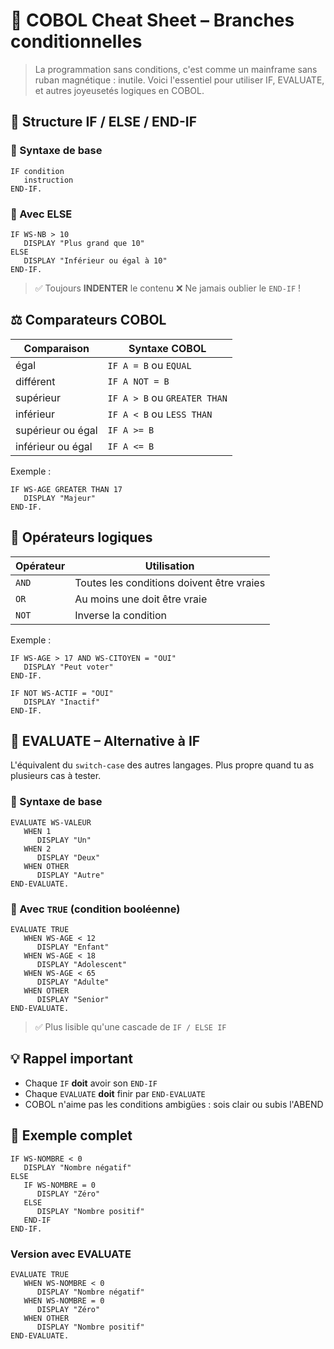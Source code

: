 # 🧾 COBOL Cheat Sheet – Branches conditionnelles

> La programmation sans conditions, c'est comme un mainframe sans ruban magnétique : inutile. Voici l'essentiel pour utiliser IF, EVALUATE, et autres joyeusetés logiques en COBOL.

## 🔁 Structure IF / ELSE / END-IF

### 🔹 Syntaxe de base
```cobol
IF condition
   instruction
END-IF.
```

### 🔹 Avec ELSE
```cobol
IF WS-NB > 10
   DISPLAY "Plus grand que 10"
ELSE
   DISPLAY "Inférieur ou égal à 10"
END-IF.
```

> ✅ Toujours **INDENTER** le contenu
> ❌ Ne jamais oublier le `END-IF` !

## ⚖️ Comparateurs COBOL

| Comparaison | Syntaxe COBOL |
|-------------|---------------|
| égal | `IF A = B` ou `EQUAL` |
| différent | `IF A NOT = B` |
| supérieur | `IF A > B` ou `GREATER THAN` |
| inférieur | `IF A < B` ou `LESS THAN` |
| supérieur ou égal | `IF A >= B` |
| inférieur ou égal | `IF A <= B` |

Exemple :
```cobol
IF WS-AGE GREATER THAN 17
   DISPLAY "Majeur"
END-IF.
```

## 🔗 Opérateurs logiques

| Opérateur | Utilisation |
|-----------|-------------|
| `AND` | Toutes les conditions doivent être vraies |
| `OR` | Au moins une doit être vraie |
| `NOT` | Inverse la condition |

Exemple :
```cobol
IF WS-AGE > 17 AND WS-CITOYEN = "OUI"
   DISPLAY "Peut voter"
END-IF.
```

```cobol
IF NOT WS-ACTIF = "OUI"
   DISPLAY "Inactif"
END-IF.
```

## 🧠 EVALUATE – Alternative à IF

L'équivalent du `switch-case` des autres langages. Plus propre quand tu as plusieurs cas à tester.

### 🔹 Syntaxe de base
```cobol
EVALUATE WS-VALEUR
   WHEN 1
      DISPLAY "Un"
   WHEN 2
      DISPLAY "Deux"
   WHEN OTHER
      DISPLAY "Autre"
END-EVALUATE.
```

### 🔹 Avec `TRUE` (condition booléenne)
```cobol
EVALUATE TRUE
   WHEN WS-AGE < 12
      DISPLAY "Enfant"
   WHEN WS-AGE < 18
      DISPLAY "Adolescent"
   WHEN WS-AGE < 65
      DISPLAY "Adulte"
   WHEN OTHER
      DISPLAY "Senior"
END-EVALUATE.
```

> ✅ Plus lisible qu'une cascade de `IF / ELSE IF`

## 💡 Rappel important

* Chaque `IF` **doit** avoir son `END-IF`
* Chaque `EVALUATE` **doit** finir par `END-EVALUATE`
* COBOL n'aime pas les conditions ambigües : sois clair ou subis l'ABEND

## 🧪 Exemple complet

```cobol
IF WS-NOMBRE < 0
   DISPLAY "Nombre négatif"
ELSE 
   IF WS-NOMBRE = 0
      DISPLAY "Zéro"
   ELSE
      DISPLAY "Nombre positif"
   END-IF
END-IF.
```

### Version avec EVALUATE
```cobol
EVALUATE TRUE
   WHEN WS-NOMBRE < 0
      DISPLAY "Nombre négatif"
   WHEN WS-NOMBRE = 0
      DISPLAY "Zéro"
   WHEN OTHER
      DISPLAY "Nombre positif"
END-EVALUATE.
```